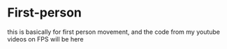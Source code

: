 # First-person
this is basically for first person movement, and the code from my youtube videos on FPS will be here
